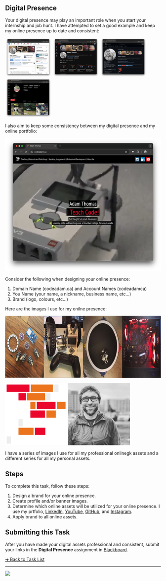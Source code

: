 <style>@import url("//readme.codeadam.ca/readme.css");</style>

## Digital Presence

Your digital presence may play an important role when you start your internship and job hunt. I have attempted to set a good example and keep my online presence up to date and consistent:

[<img src="images/screenshot-linkedin.png" width="150">](https://www.linkedin.com/in/adambenjaminthomas/)
[<img src="images/screenshot-youtube.png" width="150">](https://www.youtube.com/@codeadamca)
[<img src="images/screenshot-github.png" width="150">](https://github.com/codeadamca)
[<img src="images/screenshot-instagram.png" width="150">](https://www.instagram.com/codeadamca/)

I also aim to keep some consistency between my digital presence and my online portfolio:

[![CodeAdam](images/screenshot-codeadam.png)](https://codeadam.ca)

Consider the following when designing your online presence:

1. Domain Name (codeadam.ca) and Account Names (codeadamca)
2. You Name (your name, a nickname, business name, etc...)
3. Brand (logo, colours, etc...)

Here are the images I use for my onilne presence:

<img src="images/presence-banner.jpeg" height="200">

<img src="images/presence-logo.png" height="200"> <img src="images/presence-profile.jpg" height="200">

I have a series of images I use for all my professional onlinegk assets and a different series for all my personal assets.

## Steps

To complete this task, follow these steps:

1. Design a brand for your online presence.
2. Create profile and/or banner images.
3. Determine which online assets will be utilized for your online presence. I use my prtfolio, [LinkedIn](https://www.linkedin.com/), [YouTube](https://www.youtube.com/), [GitHub](https://github.com/), and [Instagram](https://instagram.com/).
4. Apply brand to all online assets.

## Submitting this Task

After you have made your digital assets professional and consistent, submit your links in the **Digital Presence** assignment in [Blackboard](https://learn.humber.ca/).

[&#10132; Back to Task List](/)

---

<a href="https://brickmmo.com">
<img src="https://cdn.brickmmo.com/images@1.0.0/brickmmo-logo-coloured-horizontal.png" width="200">
</a>

<script src="https://cdn.brickmmo.com/bar@1.0.0/bar.js"></script>
